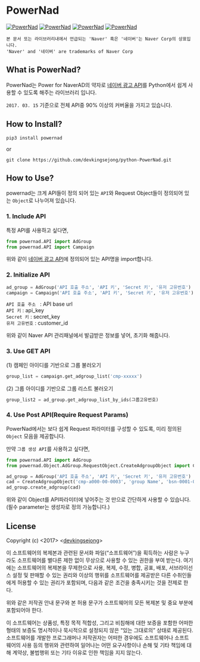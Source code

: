 # PowerNad

[![PowerNad](https://img.shields.io/badge/python-3.4%2C%203.5%2C%203.6-blue.svg)]()
[![PowerNad](https://img.shields.io/vso/build/larsbrinkhoff/953a34b9-5966-4923-a48a-c41874cfb5f5/1.svg)]()
[![PowerNad](https://img.shields.io/badge/pypi-0.4.1-orange.svg)](https://pypi.python.org/pypi?:action=display&name=powernad&version=0.3)
[![PowerNad](https://img.shields.io/npm/l/express.svg)]()

``` 본 문서 또는 라이브러리내에서 언급되는 'Naver' 혹은 '네이버'는 Naver Corp의 상표입니다. ``` <br /> 
``` 'Naver' and '네이버' are trademarks of Naver Corp ``` <br /> 
## What is PowerNad?

PowerNad는 Power for NaverAD의 약자로 [네이버 광고 API](http://naver.github.io/searchad-apidoc/#/guides)를 Python에서 쉽게 사용할 수 있도록 해주는 라이브러리 입니다.

``` 2017. 03. 15 ``` 기준으로 전체 API중 90% 이상의 커버율을 가지고 있습니다. 

## How to Install?

``` pip3 install powernad ``` <br />

or <br />

```git clone https://github.com/devkingsejong/python-PowerNad.git ```

## How to Use?

powernad는 크게 API들이 정의 되어 있는 ```API```와 Request Object들이 정의되어 있는 ```Object```로 나누어져 있습니다.

### 1. Include API

특정 API를 사용하고 싶다면,

```python
from powernad.API import AdGroup
from powernad.API import Campaign
```
위와 같이 [네이버 광고 API](http://naver.github.io/searchad-apidoc/#/guides)에 정의되어 있는 API명을 import합니다.

### 2. Initialize API

```python
ad_group = AdGroup('API 호출 주소', 'API 키', 'Secret 키', '유저 고유번호')
campaign = Campaign('API 호출 주소', 'API 키', 'Secret 키', '유저 고유번호')
```
```API 호출 주소 ``` : API base url <br />
```API 키``` : api_key <br />
```Secret 키``` : secret_key <br />
```유저 고유번호``` : customer_id <br />

위와 같이 Naver API 관리패널에서 발급받은 정보를 넣어, 초기화 해줍니다.

### 3. Use GET API

(1) 캠페인 아이디를 기반으로 그룹 불러오기

```python
group_list = campaign.get_adgroup_list('cmp-xxxxx')
```

(2) 그룹 아이디를 기반으로 그룹 리스트 불러오기
```python
group_list2 = ad_group.get_adgroup_list_by_ids(그룹고유번호)
```

### 4. Use Post API(Require Request Params)

PowerNad에서는 보다 쉽게 Request 파라미터를 구성할 수 있도록, 미리 정의된 ```Object``` 모음을 제공합니다. <br />

만약 ```그룹 생성 API```를 사용하고 싶다면, 

``` python 
from powernad.API import AdGroup
from powernad.Object.AdGroup.RequestObject.CreateAdgroupObject import CreateAdgroupObject

ad_group = AdGroup('API 호출 주소', 'API 키', 'Secret 키', '유저 고유번호')
cad = CreateAdgroupObject('cmp-a000-00-0003', 'group Name', 'bsn-0001-00-0001', 'bsn-a001-00-0002')
ad_group.create_adgroup(cad)

```
위와 같이 Object를 API파라미터에 넣어주는 것 만으로 간단하게 사용할 수 있습니다. (필수 parameter는 생성자로 정의 가능합니다.)

## License


Copyright (c) <2017> <[devkingsejong](https://github.com/devkingsejong/python-PowerNad)>

이 소프트웨어의 복제본과 관련된 문서화 파일(“소프트웨어”)을 획득하는 사람은 누구라도 소프트웨어를 별다른 제한 없이 무상으로 사용할 수 있는 권한을 부여 받는다.
여기에는 소프트웨어의 복제본을 무제한으로 사용, 복제, 수정, 병합, 공표, 배포, 서브라이선스 설정 및 판매할 수 있는 권리와 이상의 행위를 소프트웨어를 제공받은
다른 수취인들에게 허용할 수 있는 권리가 포함되며, 다음과 같은 조건을 충족시키는 것을 전제로 한다.

위와 같은 저작권 안내 문구와 본 허용 문구가 소프트웨어의 모든 복제본 및 중요 부분에 포함되어야 한다.

이 소프트웨어는 상품성, 특정 목적 적합성, 그리고 비침해에 대한 보증을 포함한 어떠한 형태의 보증도 명시적이나 묵시적으로 설정되지 않은 “있는 그대로의” 상태로 제공된다. 소프트웨어를 개발한 프로그래머나 저작권자는 어떠한 경우에도 소프트웨어나 소프트웨어의 사용 등의 행위와 관련하여 일어나는 어떤 요구사항이나 손해 및 기타 책임에 대해 계약상, 불법행위 또는 기타 이유로 인한 책임을 지지 않는다.



